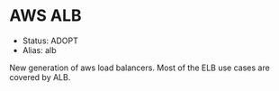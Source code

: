 # AWS ALB

- Status: ADOPT
- Alias: alb

New generation of aws load balancers. Most of the ELB use cases are 
covered by ALB.